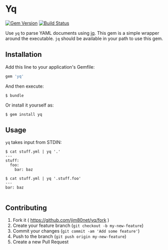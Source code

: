 # Yq

[![Gem Version](https://badge.fury.io/rb/yq.svg)](http://badge.fury.io/rb/yq)
[![Build Status](https://travis-ci.org/jim80net/yq.svg?branch=master)](https://travis-ci.org/jim80net/yq)

Use `yq` to parse YAML documents using [jq](https://stedolan.github.io/jq/). This gem is a simple wrapper around the executable. `jq` should be available in your path to use this gem. 

## Installation

Add this line to your application's Gemfile:

```ruby
gem 'yq'
```

And then execute:

    $ bundle

Or install it yourself as:

    $ gem install yq

## Usage

`yq` takes input from STDIN: 

```
$ cat stuff.yml | yq '.'
---
stuff:
  foo: 
    bar: baz
   
$ cat stuff.yml | yq '.stuff.foo'
---
bar: baz
    
```

## Contributing

1. Fork it ( https://github.com/jim80net/yq/fork )
2. Create your feature branch (`git checkout -b my-new-feature`)
3. Commit your changes (`git commit -am 'Add some feature'`)
4. Push to the branch (`git push origin my-new-feature`)
5. Create a new Pull Request
